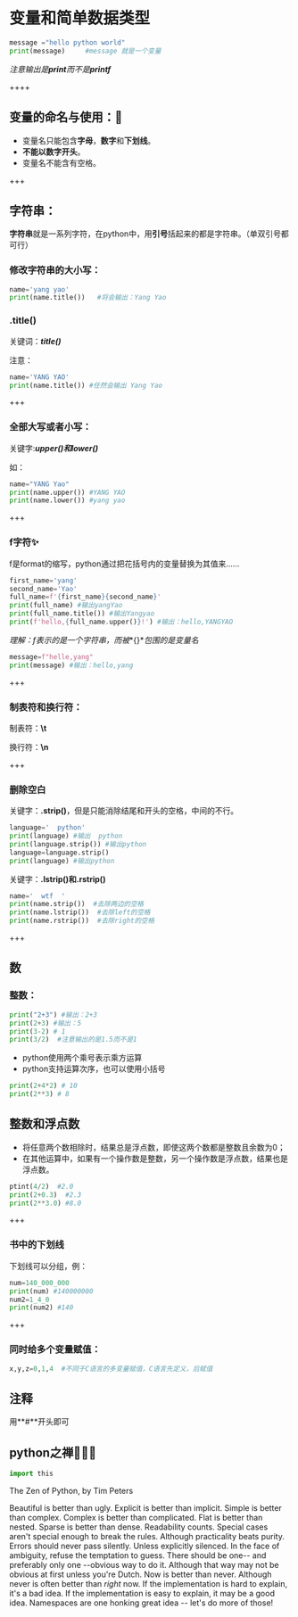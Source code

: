 # 变量和简单数据类型

```python
message ="hello python world"
print(message)     #message 就是一个变量
```

*注意输出是**print**而不是**printf***

++++



## **变量的命名与使用：**🔴

+ 变量名只能包含**字母**，**数字**和**下划线**。
+ **不能以数字开头**。
+ 变量名不能含有空格。

+++

## 字符串：

**字符串**就是一系列字符，在python中，用**引号**括起来的都是字符串。（单双引号都可行）

### 修改字符串的大小写：

```python
name='yang yao'
print(name.title())   #将会输出：Yang Yao
```

### .title()

关键词：***title()***

注意：

```python
name='YANG YAO'
print(name.title()) #任然会输出 Yang Yao
```

+++



### 全部大写或者小写：

关键字:***upper()和lower()***

如：

```python
name="YANG Yao"
print(name.upper()) #YANG YAO
print(name.lower()) #yang yao
```

+++

### f字符✨

f是format的缩写，python通过把花括号内的变量替换为其值来......

```python
first_name='yang'
second_name='Yao'
full_name=f'{first_name}{second_name}'
print(full_name) #输出yangYao
print(full_name.title()) #输出Yangyao
print(f'hello,{full_name.upper()}!') #输出：hello,YANGYAO

```

*理解：f表示的是一个字符串，而被**{}**包围的是变量名*

```python
message=f"helle,yang"
print(message) #输出：hello,yang
```

+++

### 制表符和换行符：

制表符：**\t**

换行符：**\n**

+++

### 删除空白

关键字：**.strip()**，但是只能消除结尾和开头的空格，中间的不行。

```python
language='  python'
print(language) #输出  python
print(language.strip()) #输出python
language=language.strip() 
print(language) #输出python
```

关键字：**.lstrip()和.rstrip()**

```python
name='  wtf  '
print(name.strip())  #去除两边的空格
print(name.lstrip())  #去除left的空格
print(name.rstrip())  #去除right的空格
```

+++

## 数

### 整数：

```python
print("2+3") #输出：2+3
print(2+3) #输出：5
print(3-2) # 1
print(3/2)  #注意输出的是1.5而不是1
```

+ python使用两个乘号表示乘方运算
+ python支持运算次序，也可以使用小括号

```python
print(2+4*2) # 10
print(2**3) # 8
```

## 整数和浮点数

+ 将任意两个数相除时，结果总是浮点数，即使这两个数都是整数且余数为0；
+ 在其他运算中，如果有一个操作数是整数，另一个操作数是浮点数，结果也是浮点数。

```python
ptint(4/2)  #2.0
print(2+0.3)  #2.3
print(2**3.0) #8.0
```

+++

### 书中的下划线

下划线可以分组，例：

```python
num=140_000_000
print(num) #140000000
num2=1_4_0
print(num2) #140
```

+++

### 同时给多个变量赋值：

```python
x,y,z=0,1,4  #不同于C语言的多变量赋值，C语言先定义，后赋值
```

## 注释

用**#**开头即可

## python之禅👨🏻‍🏭

```py
import this
```

The Zen of Python, by Tim Peters

Beautiful is better than ugly.
Explicit is better than implicit.
Simple is better than complex.
Complex is better than complicated.
Flat is better than nested.
Sparse is better than dense.
Readability counts.
Special cases aren't special enough to break the rules.
Although practicality beats purity.
Errors should never pass silently.
Unless explicitly silenced.
In the face of ambiguity, refuse the temptation to guess.
There should be one-- and preferably only one --obvious way to do it.
Although that way may not be obvious at first unless you're Dutch.
Now is better than never.
Although never is often better than *right* now.
If the implementation is hard to explain, it's a bad idea.
If the implementation is easy to explain, it may be a good idea.
Namespaces are one honking great idea -- let's do more of those!
